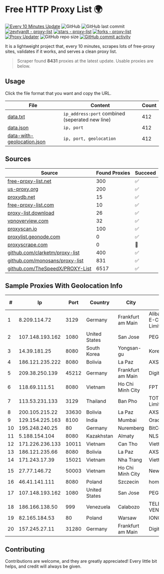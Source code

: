 
# Free HTTP Proxy List 🌍

[![Every 10 Minutes Update](https://github.com/mertguvencli/http-proxy-list/actions/workflows/main.yml/badge.svg?branch=main)](https://github.com/mertguvencli/http-proxy-list/actions/workflows/main.yml)
![GitHub](https://img.shields.io/github/license/mertguvencli/http-proxy-list)
![GitHub last commit](https://img.shields.io/github/last-commit/mertguvencli/http-proxy-list)
[![zevtyardt - proxy-list](https://img.shields.io/static/v1?label=zevtyardt&message=proxy-list&color=blue&logo=github)](https://github.com/zevtyardt/proxy-list "Go to GitHub repo")
[![stars - proxy-list](https://img.shields.io/github/stars/zevtyardt/proxy-list?style=social)](https://github.com/zevtyardt/proxy-list)
[![forks - proxy-list](https://img.shields.io/github/forks/zevtyardt/proxy-list?style=social)](https://github.com/zevtyardt/proxy-list)
[![Proxy Updater](https://github.com/zevtyardt/proxy-list/workflows/Proxy%20Updater/badge.svg)](https://github.com/zevtyardt/proxy-list/actions?query=workflow:"Proxy+Updater")
![GitHub repo size](https://img.shields.io/github/repo-size/zevtyardt/proxy-list)
[![GitHub commit activity](https://img.shields.io/github/commit-activity/m/zevtyardt/proxy-list?logo=commits)](https://github.com/zevtyardt/proxy-list/commits/main)

It is a lightweight project that, every 10 minutes, scrapes lots of free-proxy sites, validates if it works, and serves a clean proxy list.

> Scraper found **8431** proxies at the latest update. Usable proxies are below.

## Usage

Click the file format that you want and copy the URL.

|File|Content|Count|
|----|-------|-----|
|[data.txt](https://raw.githubusercontent.com/mertguvencli/http-proxy-list/main/proxy-list/data.txt)|`ip_address:port` combined (seperated new line)|412|
|[data.json](https://raw.githubusercontent.com/mertguvencli/http-proxy-list/main/proxy-list/data.json)|`ip, port`|412|
|[data-with-geolocation.json](https://raw.githubusercontent.com/mertguvencli/http-proxy-list/main/proxy-list/data-with-geolocation.json)|`ip, port, geolocation`|412|

## Sources

|Source|Found Proxies|Succeed|
|------|-------------|-------|
|[free-proxy-list.net](https://free-proxy-list.net)|300|✅|
|[us-proxy.org](https://www.us-proxy.org)|200|✅|
|[proxydb.net](http://proxydb.net)|15|✅|
|[free-proxy-list.com](https://free-proxy-list.com/?page=&port=&type%5B%5D=http&type%5B%5D=https&up_time=0&search=Search)|10|✅|
|[proxy-list.download](https://www.proxy-list.download/HTTP)|26|✅|
|[vpnoverview.com](https://vpnoverview.com/privacy/anonymous-browsing/free-proxy-servers)|32|✅|
|[proxyscan.io](https://www.proxyscan.io)|100|✅|
|[proxylist.geonode.com](https://proxylist.geonode.com/api/proxy-list?limit=300&page=1&sort_by=lastChecked&sort_type=desc&protocols=http,https)|0|✅|
|[proxyscrape.com](https://api.proxyscrape.com/v2/?request=displayproxies&protocol=http&timeout=10000&country=all&ssl=all&anonymity=all)|0|🚫|
|[github.com/clarketm/proxy-list](https://raw.githubusercontent.com/clarketm/proxy-list/master/proxy-list-raw.txt)|400|✅|
|[github.com/monosans/proxy-list](https://raw.githubusercontent.com/monosans/proxy-list/main/proxies/http.txt)|831|✅|
|[github.com/TheSpeedX/PROXY-List](https://raw.githubusercontent.com/TheSpeedX/PROXY-List/master/http.txt)|6517|✅|


## Sample Proxies With Geolocation Info

|#|Ip|Port|Country|City|Internet Service Provider|
|-|--|----|-------|----|-------------------------|
|1|8.209.114.72|3129|Germany|Frankfurt am Main|Alibaba.com Singapore E-Commerce Private Limited|
|2|107.148.193.162|1080|United States|San Jose|PEG TECH INC|
|3|14.39.181.25|8080|South Korea|Yongsan-gu|Korea Telecom|
|4|186.121.235.222|8080|Bolivia|La Paz|AXS Bolivia S. A.|
|5|209.38.250.139|45212|Germany|Frankfurt am Main|DigitalOcean, LLC|
|6|118.69.111.51|8080|Vietnam|Ho Chi Minh City|FPT Telecom Company|
|7|113.53.231.133|3129|Thailand|Ban Pho|TOT Public Company Limited|
|8|200.105.215.22|33630|Bolivia|La Paz|AXS Bolivia S. A.|
|9|129.154.225.163|8100|India|Mumbai|Oracle Corporation|
|10|195.248.240.25|80|Germany|Nuremberg|BitCommand|
|11|5.188.154.104|8080|Kazakhstan|Almaty|NLS|
|12|171.226.236.133|10011|Vietnam|Can Tho|Viettel Corporation|
|13|186.121.235.66|8080|Bolivia|La Paz|AXS Bolivia S. A.|
|14|171.243.17.39|15021|Vietnam|Nha Trang|Viettel Corporation|
|15|27.77.146.72|50003|Vietnam|Ho Chi Minh City|Newass2011xDSLHCMC|
|16|46.41.141.111|8080|Poland|Szczecin|home.pl network|
|17|107.148.193.162|1080|United States|San Jose|PEG TECH INC|
|18|186.166.138.50|999|Venezuela|Calabozo|TELEFONICA VENEZOLANA, C.A.|
|19|82.165.184.53|80|Poland|Warsaw|IONOS SE|
|20|157.245.27.11|31280|Germany|Frankfurt am Main|DigitalOcean, LLC|



## Contributing

Contributions are welcome, and they are greatly appreciated! Every
little bit helps, and credit will always be given.

